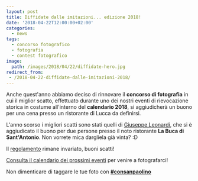 ```yaml
---
layout: post
title: Diffidate dalle imitazioni... edizione 2018!
date: '2018-04-22T12:00:00+02:00'
categories:
  - news
tags:
  - concorso fotografico
  - fotografia
  - contest fotografico
image:
  path: /images/2018/04/22/diffidate-hero.jpg
redirect_from:
 - /2018-04-22-diffidate-dalle-imitazioni-2018/
---
```


Anche quest'anno abbiamo deciso di rinnovare il **concorso di fotografia** in
cui il miglior scatto, effettuato durante uno dei nostri eventi di rievocazione
storica in costume all'interno del **calendario 2018**, si aggiudicherà un buono
per una cena presso un ristorante di Lucca da definirsi.

L'anno scorso i migliori scatti sono stati quelli di [Giuseppe
Leonardi](/2017-11-27-miglior-scatto-2017-giuseppe-leonardi/), che si è
aggiudicato il buono per due persone presso il noto ristorante **La Buca di
Sant'Antonio**. Non vorrete mica dargliela già vinta? :D

Il [regolamento](/2017-04-14-foto-consanpaolino/) rimane invariato, buoni scatti!

[Consulta il calendario dei prossimi
eventi](/2018-03-17-calendario-eventi-2018-lucca/) per venire a fotografarci!

Non dimenticare di taggare le tue foto con **[#consanpaolino](https://www.instagram.com/explore/tags/consanpaolino/)**
